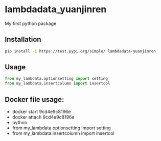 # lambdadata_yuanjinren
My first python package

## Installation

```sh
pip install -i https://test.pypi.org/simple/ lambdadata-yuanjinren
```

## Usage

```py
from my_lambdata.optionsetting import setting
from my_lambdata.insertcolumn import insertcol
```

## Docker file usage:

 + docker start 9cd4e9c8196e
 + docker attach 9cd4e9c8196e
 + python
 + from my_lambdata.optionsetting import setting
 + from my_lambdata.insertcolumn import insertcol
